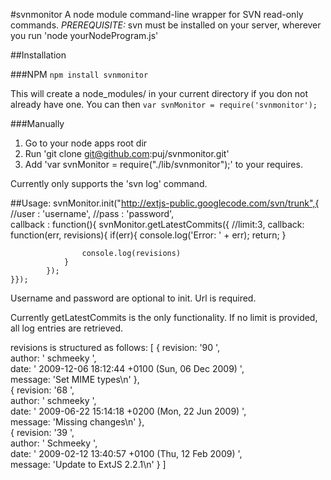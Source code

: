 #svnmonitor
A node module command-line wrapper for SVN read-only commands.
_PREREQUISITE:_ svn must be installed on your server, wherever you run 'node yourNodeProgram.js'


##Installation

###NPM
`npm install svnmonitor`

This will create a node_modules/ in your current directory if you don not already have one.
You can then `var svnMonitor = require('svnmonitor');`

###Manually

1. Go to your node apps root dir
2. Run 'git clone git@github.com:puj/svnmonitor.git'
3. Add  'var svnMonitor = require("./lib/svnmonitor");' to your requires.

Currently only supports the 'svn log' command.


##Usage:
	svnMonitor.init("http://extjs-public.googlecode.com/svn/trunk",{
		//user : 'username',
		//pass : 'password',	
		callback : function(){
			svnMonitor.getLatestCommits({
				//limit:3,
				callback: function(err, revisions){
					if(err){
						console.log('Error: ' + err);
						return;
					}

					console.log(revisions)
				}
			});
	}});

Username and password are optional to init. 
Url is required.

Currently getLatestCommits is the only functionality. 
If no limit is provided, all log entries are retrieved.

revisions is structured as follows:
	[ { revision: '90 ',  
	    author: ' schmeeky ',  
	    date: ' 2009-12-06 18:12:44 +0100 (Sun, 06 Dec 2009) ',  
	    message: 'Set MIME types\n' },  
	  { revision: '68 ',  
	    author: ' schmeeky ',  
	    date: ' 2009-06-22 15:14:18 +0200 (Mon, 22 Jun 2009) ',  
	    message: 'Missing changes\n' },  
	  { revision: '39 ',   
	    author: ' Schmeeky ',  
	    date: ' 2009-02-12 13:40:57 +0100 (Thu, 12 Feb 2009) ',  
	    message: 'Update to ExtJS 2.2.1\n' } ]    



